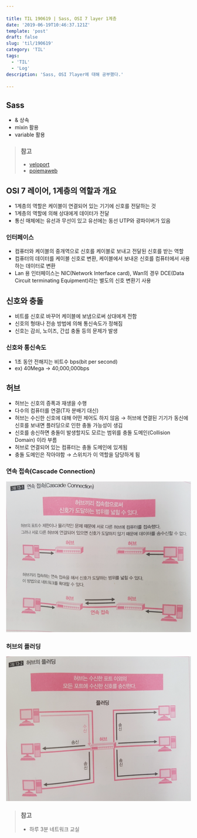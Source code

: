 ```yaml
---

title: TIL 190619 | Sass, OSI 7 layer 1계층
date: '2019-06-19T10:46:37.121Z'
template: 'post'
draft: false
slug: 'til/190619'
category: 'TIL'
tags:
  - 'TIL'
  - 'Log'
description: 'Sass, OSI 7layer에 대해 공부했다.' 

---
```


## Sass

- & 상속 
- mixin 활용
- variable 활용

> ### 참고
>
> - [veloport](https://velopert.com/1712)
> - [poiemaweb](https://poiemaweb.com/sass-basics)



## OSI 7 레이어, 1계층의 역할과 개요 

- 1계층의 역할은 케이블이 연결되어 있는 기기에 신호를 전달하는 것
- 1계층의 역할에 의해 상대에게 데이터가 전달
- 통신 매체에는 유선과 무선이 있고 유선에는 동선 UTP와 광파이버가 있음

### 인터페이스 

- 컴퓨터와 케이블의 중개역으로 신호를 케이블로 보내고 전달된 신호를 받는 역할
- 컴퓨터의 데이터를 케이블 신호로 변환, 케이블에서 보내온 신호를 컴퓨터에서 사용하는 데이터로 변환
- Lan 용 인터페이스는 NIC(Network Interface card), Wan의 경우 DCE(Data Circuit terminating Equipment)라는 별도의 신호 변환기 사용 

## 신호와 충돌

- 비트를 신호로 바꾸어 케이블에 보냄으로써 상대에게 전함
- 신호의 형태나 전송 방법에 의해 통신속도가 정해짐
- 신호는 감쇠, 노이즈, 간섭 충돌 등의 문제가 발생 

### 신호와 통신속도 

- 1초 동안 전해지는 비트수 bps(bit per second)
- ex) 40Mega -> 40,000,000bps 

## 허브 

- 허브는 신호의 증폭과 재생을 수행
- 다수의 컴퓨터를 연결(T자 분배기 대신)
- 허브는 수신한 신호에 대해 어떤 제어도 하지 않음 &rarr; 허브에 연결된 기기가 동신에 신호를 보내면 플러딩으로 인한 충돌 가능성이 생김 
- 신호를 송신하면 충돌이 발생할지도 모르는 범위를 충돌 도메인(Collision Domain) 이라 부름 
- 허브로 연결되어 있는 컴퓨터는 충돌 도메인에 있게됨
- 충돌 도메인은 작아야함 &rarr; 스위치가 이 역할을 담당하게 됨 

### 연속 접속(Cascade Connection)

![image-20190619174448936](../../CS/NetWork/3minuteNetwork/assets/image-20190619174448936.png)

### 허브의 플러딩

![image-20190619174427647](../../CS/NetWork/3minuteNetwork/assets/image-20190619174427647.png)

> ### 참고 
>
> - 하루 3분 네트워크 교실

